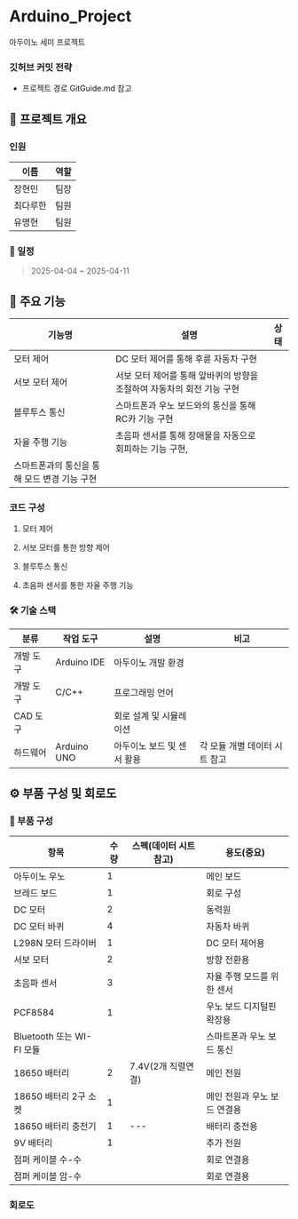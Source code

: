 # Arduino_Project
아두이노 세미 프로젝트

### 깃허브 커밋 전략
* 프로젝트 경로 GitGuide.md 참고

## 📌 프로젝트 개요

### 인원

| 이름 | 역할 |
| --- | --- |
| 장현민 | 팀장 |
| 최다루한 | 팀원 |
| 유명현 | 팀원 |

### 📅 일정

> 2025-04-04 ~ 2025-04-11

## 📌 주요 기능

| 기능명 | 설명 | 상태 |
| --- | --- | --- |
| 모터 제어 | DC 모터 제어를 통해 후륜 자동차 구현 |
| 서보 모터 제어 | 서보 모터 제어를 통해 앞바퀴의 방향을 조절하여 자동차의 회전 기능 구현 |
| 블루투스 통신 | 스마트폰과 우노 보드와의 통신을 통해 RC카 기능 구현 |
| 자율 주행 기능 | 초음파 센서를 통해 장애물을 자동으로 회피하는 기능 구현, 
스마트폰과의 통신을 통해 모드 변경 기능 구현 |

### 코드 구성

1. 모터 제어

2. 서보 모터를 통한 방향 제어

3. 블루투스 통신

4. 초음파 센서를 통한 자율 주행 기능 


### 🛠 기술 스택

| 분류 | 작업 도구 | 설명 | 비고 |
| --- | --- | --- | --- |
| 개발 도구 | Arduino IDE | 아두이노 개발 환경 |  |
| 개발 도구 | C/C++ | 프로그래밍 언어 |  |
| CAD 도구 |  | 회로 설계 및 시뮬레이션 |  |
| 하드웨어 | Arduino UNO | 아두이노 보드 및 센서 활용 | 각 모듈 개별 데이터 시트 참고 |

## ⚙️ 부품 구성 및 회로도

### 🔩 부품 구성

| 항목 | 수량 | 스펙(데이터 시트 참고) | 용도(중요) |
| --- | --- | --- | --- |
| 아두이노 우노 | 1 |  | 메인 보드 |
| 브레드 보드 | 1 |  | 회로 구성 |
| DC 모터 | 2 |  | 동력원 |
| DC 모터 바퀴 | 4 |  | 자동차 바퀴 |
| L298N 모터 드라이버 | 1 |  | DC 모터 제어용 |
| 서보 모터 | 2 |  | 방향 전환용 |
| 초음파 센서 | 3 |  | 자율 주행 모드를 위한 센서 |
| PCF8584 | 1 | | 우노 보드 디지털핀 확장용 |
| Bluetooth 또는 WI-FI 모듈 |  |  | 스마트폰과 우노 보드 통신 |
| 18650 배터리 | 2 | 7.4V(2개 직렬연결) | 메인 전원 |
| 18650 배터리 2구 소켓 | 1 |  | 메인 전원과 우노 보드 연결용 |
| 18650 배터리 충전기 | 1 | --- | 배터리 충전용 |
| 9V 배터리 | 1 |  | 추가 전원  |
| 점퍼 케이블 수-수 |  |  | 회로 연결용 |
| 점퍼 케이블 암-수 |  |  | 회로 연결용 |

### 회로도

